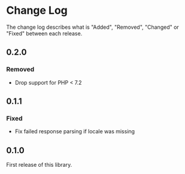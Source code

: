 # Change Log

The change log describes what is "Added", "Removed", "Changed" or "Fixed" between each release.

## 0.2.0

### Removed

- Drop support for PHP < 7.2

## 0.1.1

### Fixed

- Fix failed response parsing if locale was missing

## 0.1.0

First release of this library. 
